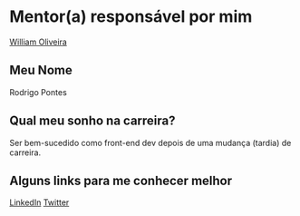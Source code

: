 # Mentor(a) responsável por mim

[William Oliveira](/profiles/mentors/profiles/william_oliveira.md)

## Meu Nome

Rodrigo Pontes

## Qual meu sonho na carreira?

Ser bem-sucedido como front-end dev depois de uma mudança (tardia) de carreira.

## Alguns links para me conhecer melhor

[LinkedIn](https://br.linkedin.com/in/rodrigohgpontes)
[Twitter](twitter.com/sousoneca)
